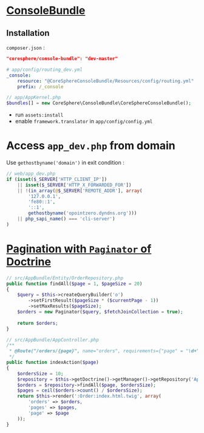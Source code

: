 [ConsoleBundle](https://github.com/CoreSphere/ConsoleBundle)
===============

Installation
------------

``composer.json`` :
```json
"coresphere/console-bundle": "dev-master"
```
```yml
# app/config/routing_dev.yml
_console:
    resource: "@CoreSphereConsoleBundle/Resources/config/routing.yml"
    prefix: /_console
```
```php
// app/AppKernel.php
$bundles[] = new CoreSphere\ConsoleBundle\CoreSphereConsoleBundle();
```
- run ``assets:install``
- enable ``framework.translator`` in ``app/config/config.yml``

Access ``app_dev.php`` from domain
==================================

Use ``gethostbyname('domain')`` in exit condition :
```php
// web/app_dev.php
if (isset($_SERVER['HTTP_CLIENT_IP'])
    || isset($_SERVER['HTTP_X_FORWARDED_FOR'])
    || !(in_array(@$_SERVER['REMOTE_ADDR'], array(
        '127.0.0.1', 
        'fe80::1', 
        '::1', 
        gethostbyname('opointzero.dyndns.org'))) 
    || php_sapi_name() === 'cli-server')
)
```

[Pagination with ``Paginator`` of Doctrine](http://doctrine-orm.readthedocs.org/en/latest/tutorials/pagination.html)
===========================================

```php
// src/AppBundle/Entity/OrderRepository.php
public function findAll($page = 1, $pageSize = 20)
{
    $query = $this->createQueryBuilder('o')
		->setFirstResult($pageSize * ($currentPage - 1))
		->setMaxResults($pageSize);
	$orders = new Paginator($query, $fetchJoinCollection = true);
	
	return $orders;
}
```
```php
// src/AppBundle/AppController.php
/**
 * @Route("/orders/{page}", name="orders", requirements={"page" = "\d+"}, defaults={"page" = 1})
 */
public function indexAction($page)
{   
    $ordersSize = 10;
    $repository = $this->getDoctrine()->getManager()->getRepository('AppBundle:Order');
    $orders = $repository->findAll($page, $ordersSize);
    $pages = ceil($orders->count() / $ordersSize);
    return $this->render(':Order:index.html.twig', array(
		'orders' => $orders,
		'pages' => $pages,
		'page' => $page
	));
}
```
